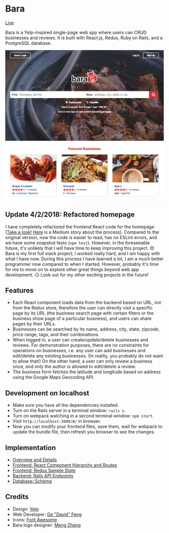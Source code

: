 # Bara
[Live](https://bara.davidfeng.us/#/)

Bara is a Yelp-inspired single-page web app where users can CRUD businesses and reviews. It is built with React.js, Redux, Ruby on Rails, and a PostgreSQL database.

![homepage](/docs/homepage.png)

## Update 4/2/2018: Refactored homepage
I have completely refactored the frontend React code for the homepage ([Take a look!](/frontend/components/home/) [Here](https://codeburst.io/clean-code-in-react-fe11372f331c) is a Medium story about the process). Compared to the original version, now the code is easier to read, has no ESLint errors, and we have some snapshot tests (`npm test`). However, in the foreseeable future, it's unlikely that I will have time to keep improving this project. :disappointed: Bara is my first full stack project; I worked really hard, and I am happy with what I have now. During this process I have learned a lot, I am a much better programmer now compared to when I started. However, probably it's time for me to move on to explore other great things beyond web app development. :smirk: Look out for my other exciting projects in the future!

## Features
* Each React component loads data from the backend based on URL, not from the Redux store, therefore the user can directly visit a specific page by its URL (the business search page with certain filters or the business show page of a particular business), and users can share pages by their URLs.
* Businesses can be searched by its name, address, city, state, zipcode, price range, tags, and their combinations.
* When logged in, a user can create/update/delete businesses and reviews. For demonstration purposes, there are no constraints for operations on businesses, i.e. any user can add businesses and edit/delete any existing businesses. (In reality, you probably do not want to allow that!) On the other hand, a user can only review a business once, and only the author is allowed to edit/delete a review.
* The business form fetches the latitude and longitude based on address using the Google Maps Geocoding API.

## Development on localhost
* Make sure you have all the dependencies installed.
* Turn on the Rails server in a terminal window: `rails s`.
* Turn on webpack watching in a second terminal window: `npm start`.
* Visit `http://localhost:3000/#/` in browser.
* Now you can modify your frontend files, save them, wait for webpack to update the bundle file, then refresh you browser to see the changes.

## Implementation
* [Overview and Details](/docs/implementation.md)
* [Frontend: React Component Hierarchy and Routes](/docs/component-hierarchy.md)
* [Frontend: Redux Sample State](/docs/sample-state.md)
* [Backend: Rails API Endpoints](/docs/api-endpoints.md)
* [Database: Schema](/docs/schema.md)

## Credits
* Design: [Yelp](https://www.yelp.com/nyc)
* Web Developer: [Ge "David" Feng](https://davidfeng.us/)
* Icons: [Font Awesome](http://fontawesome.io/)
* Bara logo designer: [Meng Zhang](https://www.linkedin.com/in/meng-zhang-692b7644/)
